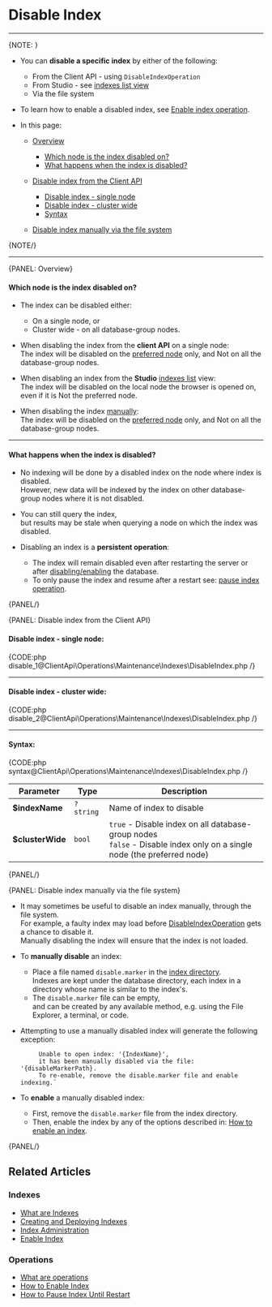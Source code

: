 # Disable Index

 ---

{NOTE: }

* You can **disable a specific index** by either of the following:  
  * From the Client API - using `DisableIndexOperation`  
  * From Studio - see [indexes list view](../../../../studio/database/indexes/indexes-list-view#indexes-list-view---actions)  
  * Via the file system

* To learn how to enable a disabled index, see [Enable index operation](../../../../client-api/operations/maintenance/indexes/enable-index).

* In this page:

    * [Overview](../../../../client-api/operations/maintenance/indexes/disable-index#overview)
      * [Which node is the index disabled on?](../../../../client-api/operations/maintenance/indexes/disable-index#which-node-is-the-index-disabled-on) 
      * [What happens when the index is disabled?](../../../../client-api/operations/maintenance/indexes/disable-index#what-happens-when-the-index-is-disabled) 
  
    * [Disable index from the Client API](../../../../client-api/operations/maintenance/indexes/disable-index#disable-index-from-the-client-api)     
        * [Disable index - single node](../../../../client-api/operations/maintenance/indexes/disable-index#disable-index---single-node)
        * [Disable index - cluster wide](../../../../client-api/operations/maintenance/indexes/disable-index#disable-index---cluster-wide)
        * [Syntax](../../../../client-api/operations/maintenance/indexes/disable-index#syntax)
  
    * [Disable index manually via the file system](../../../../client-api/operations/maintenance/indexes/disable-index#disable-index-manually-via-the-file-system)

{NOTE/}

---

{PANEL: Overview}

#### Which node is the index disabled on?

* The index can be disabled either:  
    * On a single node, or  
    * Cluster wide - on all database-group nodes.  

* When disabling the index from the **client API** on a single node:  
  The index will be disabled on the [preferred node](../../../../client-api/configuration/load-balance/overview#the-preferred-node) only, and Not on all the database-group nodes.  

* When disabling an index from the **Studio** [indexes list](../../../../studio/database/indexes/indexes-list-view#indexes-list-view---actions) view:  
  The index will be disabled on the local node the browser is opened on, even if it is Not the preferred node.  

* When disabling the index [manually](../../../../client-api/operations/maintenance/indexes/disable-index#disable-index-via-the-file-system):  
  The index will be disabled on the [preferred node](../../../../client-api/configuration/load-balance/overview#the-preferred-node) only, and Not on all the database-group nodes.

---

#### What happens when the index is disabled?  

* No indexing will be done by a disabled index on the node where index is disabled.  
  However, new data will be indexed by the index on other database-group nodes where it is not disabled.

* You can still query the index,  
  but results may be stale when querying a node on which the index was disabled.  

* Disabling an index is a **persistent operation**:  
  * The index will remain disabled even after restarting the server or after [disabling/enabling](../../../../client-api/operations/server-wide/toggle-databases-state) the database.  
  * To only pause the index and resume after a restart see: [pause index operation](../../../../client-api/operations/maintenance/indexes/stop-index).  

{PANEL/}

{PANEL: Disable index from the Client API}

#### Disable index - single node:

{CODE:php disable_1@ClientApi\Operations\Maintenance\Indexes\DisableIndex.php /}

---

#### Disable index - cluster wide:

{CODE:php disable_2@ClientApi\Operations\Maintenance\Indexes\DisableIndex.php /}

---

#### Syntax:  

{CODE:php syntax@ClientApi\Operations\Maintenance\Indexes\DisableIndex.php /}

| Parameter        | Type   | Description                                                                                                              |
|------------------|--------|--------------------------------------------------------------------------------------------------------------------------|
| **$indexName**   | `?string` | Name of index to disable                                                                                              |
| **$clusterWide** | `bool` | `true` - Disable index on all database-group nodes<br>`false` - Disable index only on a single node (the preferred node) |

{PANEL/}

{PANEL: Disable index manually via the file system}

* It may sometimes be useful to disable an index manually, through the file system.  
  For example, a faulty index may load before [DisableIndexOperation](../../../../client-api/operations/maintenance/indexes/disable-index#disableindexoperation) gets a chance to disable it.  
  Manually disabling the index will ensure that the index is not loaded.  

* To **manually disable** an index:  

  * Place a file named `disable.marker` in the [index directory](../../../../server/storage/directory-structure).  
    Indexes are kept under the database directory, each index in a directory whose name is similar to the index's.   
  * The `disable.marker` file can be empty,  
    and can be created by any available method, e.g. using the File Explorer, a terminal, or code.  

* Attempting to use a manually disabled index will generate the following exception:  

           Unable to open index: '{IndexName}', 
           it has been manually disabled via the file: '{disableMarkerPath}.  
           To re-enable, remove the disable.marker file and enable indexing.`

* To **enable** a manually disabled index:  

  * First, remove the `disable.marker` file from the index directory.
  * Then, enable the index by any of the options described in: [How to enable an index](../../../../client-api/operations/maintenance/indexes/enable-index#how-to-enable-an-index).

{PANEL/}

## Related Articles

### Indexes

- [What are Indexes](../../../../indexes/what-are-indexes)
- [Creating and Deploying Indexes](../../../../indexes/creating-and-deploying)
- [Index Administration](../../../../indexes/index-administration)
- [Enable Index](../../../../client-api/operations/maintenance/indexes/enable-index)

### Operations

- [What are operations](../../../../client-api/operations/what-are-operations)
- [How to Enable Index](../../../../client-api/operations/maintenance/indexes/enable-index)
- [How to Pause Index Until Restart](../../../../client-api/operations/maintenance/indexes/stop-index)

